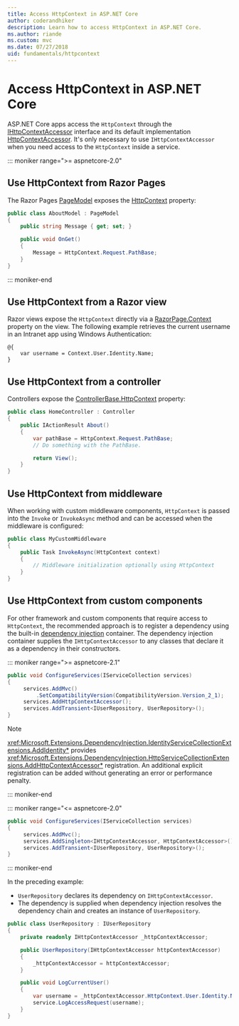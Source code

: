 ```yaml
---
title: Access HttpContext in ASP.NET Core
author: coderandhiker
description: Learn how to access HttpContext in ASP.NET Core.
ms.author: riande
ms.custom: mvc
ms.date: 07/27/2018
uid: fundamentals/httpcontext
---
```

# Access HttpContext in ASP.NET Core

ASP.NET Core apps access the `HttpContext` through the [IHttpContextAccessor](/dotnet/api/microsoft.aspnetcore.http.ihttpcontextaccessor) interface and its default implementation [HttpContextAccessor](/dotnet/api/microsoft.aspnetcore.http.httpcontextaccessor). It's only necessary to use `IHttpContextAccessor` when you need access to the `HttpContext` inside a service.

::: moniker range=">= aspnetcore-2.0"

## Use HttpContext from Razor Pages

The Razor Pages [PageModel](/dotnet/api/microsoft.aspnetcore.mvc.razorpages.pagemodel) exposes the [HttpContext](/dotnet/api/microsoft.aspnetcore.mvc.razorpages.pagemodel.httpcontext) property:

```csharp
public class AboutModel : PageModel
{
    public string Message { get; set; }

    public void OnGet()
    {
        Message = HttpContext.Request.PathBase;
    }
}
```

::: moniker-end

## Use HttpContext from a Razor view

Razor views expose the `HttpContext` directly via a [RazorPage.Context](/dotnet/api/microsoft.aspnetcore.mvc.razor.razorpage.context#Microsoft_AspNetCore_Mvc_Razor_RazorPage_Context) property on the view. The following example retrieves the current username in an Intranet app using Windows Authentication:

```cshtml
@{
    var username = Context.User.Identity.Name;
}
```

## Use HttpContext from a controller

Controllers expose the [ControllerBase.HttpContext](/dotnet/api/microsoft.aspnetcore.mvc.controllerbase.httpcontext) property:

```csharp
public class HomeController : Controller
{
    public IActionResult About()
    {
        var pathBase = HttpContext.Request.PathBase;
        // Do something with the PathBase.

        return View();
    }
}
```

## Use HttpContext from middleware

When working with custom middleware components, `HttpContext` is passed into the `Invoke` or `InvokeAsync` method and can be accessed when the middleware is configured:

```csharp
public class MyCustomMiddleware
{
    public Task InvokeAsync(HttpContext context)
    {
        // Middleware initialization optionally using HttpContext
    }
}
```

## Use HttpContext from custom components

For other framework and custom components that require access to `HttpContext`, the recommended approach is to register a dependency using the built-in [dependency injection](xref:fundamentals/dependency-injection) container. The dependency injection container supplies the `IHttpContextAccessor` to any classes that declare it as a dependency in their constructors.

::: moniker range=">= aspnetcore-2.1"

```csharp
public void ConfigureServices(IServiceCollection services)
{
     services.AddMvc()
         .SetCompatibilityVersion(CompatibilityVersion.Version_2_1);
     services.AddHttpContextAccessor();
     services.AddTransient<IUserRepository, UserRepository>();
}
```

> [!NOTE]
> <xref:Microsoft.Extensions.DependencyInjection.IdentityServiceCollectionExtensions.AddIdentity*> provides <xref:Microsoft.Extensions.DependencyInjection.HttpServiceCollectionExtensions.AddHttpContextAccessor*> registration. An additional explicit registration can be added without generating an error or performance penalty.

::: moniker-end

::: moniker range="<= aspnetcore-2.0"

```csharp
public void ConfigureServices(IServiceCollection services)
{
     services.AddMvc();
     services.AddSingleton<IHttpContextAccessor, HttpContextAccessor>();
     services.AddTransient<IUserRepository, UserRepository>();
}
```

::: moniker-end

In the preceding example:

* `UserRepository` declares its dependency on `IHttpContextAccessor`.
* The dependency is supplied when dependency injection resolves the dependency chain and creates an instance of `UserRepository`.

```csharp
public class UserRepository : IUserRepository
{
    private readonly IHttpContextAccessor _httpContextAccessor;

    public UserRepository(IHttpContextAccessor httpContextAccessor)
    {
        _httpContextAccessor = httpContextAccessor;
    }

    public void LogCurrentUser()
    {
        var username = _httpContextAccessor.HttpContext.User.Identity.Name;
        service.LogAccessRequest(username);
    }
}
```
